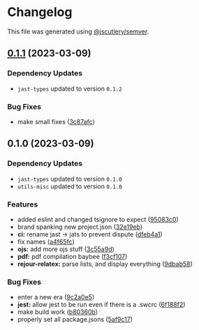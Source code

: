 # Changelog

This file was generated using [@jscutlery/semver](https://github.com/jscutlery/semver).

## [0.1.1](https://github.com/TrialAndErrorOrg/parsers/compare/rejour-parse-0.1.0...rejour-parse-0.1.1) (2023-03-09)

### Dependency Updates

- `jast-types` updated to version `0.1.2`

### Bug Fixes

- make small fixes ([3c87afc](https://github.com/TrialAndErrorOrg/parsers/commit/3c87afc5afd38971bba9157b41eb6ee83f7482c2))

## 0.1.0 (2023-03-09)

### Dependency Updates

- `jast-types` updated to version `0.1.0`
- `utils-misc` updated to version `0.1.0`

### Features

- added eslint and changed tsignore to expect ([95083c0](https://github.com/TrialAndErrorOrg/parsers/commit/95083c07fc19aeb3a4dc2fa0ecbb2597a86c11fa))
- brand spanking new project.json ([32e19eb](https://github.com/TrialAndErrorOrg/parsers/commit/32e19ebf3f71c80336f637297d8f4db274d098bf))
- **ci:** rename jast -> jats to prevent dispute ([dfeb4a1](https://github.com/TrialAndErrorOrg/parsers/commit/dfeb4a1ffc1dc937bd8b15764434d846ef323222))
- fix names ([a4f65fc](https://github.com/TrialAndErrorOrg/parsers/commit/a4f65fcb2fde9dd23750bc9ccddfb0e1ab11548f))
- **ojs:** add more ojs stuff ([3c55a9d](https://github.com/TrialAndErrorOrg/parsers/commit/3c55a9d17cecef513085c55870728e53bee17194))
- **pdf:** pdf compilation baybee ([f3cf107](https://github.com/TrialAndErrorOrg/parsers/commit/f3cf107193e3e015da3dc950736aa38e5803b5cd))
- **rejour-relatex:** parse lists, and display everything ([9dbab58](https://github.com/TrialAndErrorOrg/parsers/commit/9dbab5875d891f5e94f9627c3ae5c3a93b743613))

### Bug Fixes

- enter a new era ([9c2a0e5](https://github.com/TrialAndErrorOrg/parsers/commit/9c2a0e505472c43d384f3cc78543ad90877b7c3d))
- **jest:** allow jest to be run even if there is a .swcrc ([6f188f2](https://github.com/TrialAndErrorOrg/parsers/commit/6f188f2a06922ee00d9367b29e666894e48c6c1e))
- make build work ([b80360b](https://github.com/TrialAndErrorOrg/parsers/commit/b80360bc88bc7c1ba838c070ab8fae598dc963b4))
- properly set all package.jsons ([5af9c17](https://github.com/TrialAndErrorOrg/parsers/commit/5af9c177be9910511844c481ca59cfcc7bd9b0f6))
